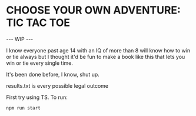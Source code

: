 # CHOOSE YOUR OWN ADVENTURE: TIC TAC TOE

--- WIP ---

I know everyone past age 14 with an IQ of more than 8 will know how to win
or tie always but I thought it'd be fun to make a book like this that lets
you win or tie every single time.

It's been done before, I know, shut up.

results.txt is every possible legal outcome

First try using TS. To run:

`npm run start`